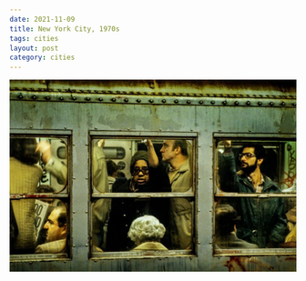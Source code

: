 ```yaml
---
date: 2021-11-09
title: New York City, 1970s
tags: cities
layout: post
category: cities
---
```


![nyc14](https://raw.githubusercontent.com/muneer78/muneer78.github.io/master/images/nyc14.jpeg)



